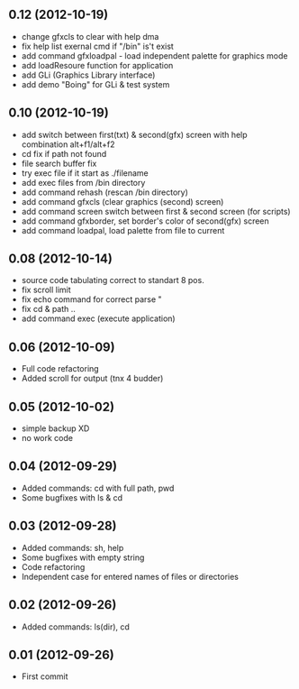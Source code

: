 ## 0.12 (2012-10-19)

 * change gfxcls to clear with help dma
 * fix help list exernal cmd if "/bin" is't exist
 * add command gfxloadpal - load independent palette for graphics mode
 * add loadResoure function for application
 * add GLi (Graphics Library interface)
 * add demo "Boing" for GLi & test system

## 0.10 (2012-10-19)

 * add switch between first(txt) & second(gfx) screen with help combination alt+f1/alt+f2
 * cd fix if path not found
 * file search buffer fix
 * try exec file if it start as ./filename
 * add exec files from /bin directory
 * add command rehash (rescan /bin directory)
 * add command gfxcls (clear graphics (second) screen)
 * add command screen switch between first & second screen (for scripts)
 * add command gfxborder, set border's color of second(gfx) screen 
 * add command loadpal, load palette from file to current

## 0.08 (2012-10-14)

 * source code tabulating correct to standart 8 pos.
 * fix scroll limit
 * fix echo command for correct parse "
 * fix cd & path ..
 * add command exec (execute application)

## 0.06 (2012-10-09)

* Full code refactoring
* Added scroll for output (tnx 4 budder)

## 0.05 (2012-10-02)

* simple backup XD
* no work code

## 0.04 (2012-09-29)

* Added commands: cd with full path, pwd
* Some bugfixes with ls & cd

## 0.03 (2012-09-28)

* Added commands: sh, help
* Some bugfixes with empty string
* Code refactoring
* Independent case for entered names of files or directories

## 0.02 (2012-09-26)

* Added commands: ls(dir), cd

## 0.01 (2012-09-26)

* First commit